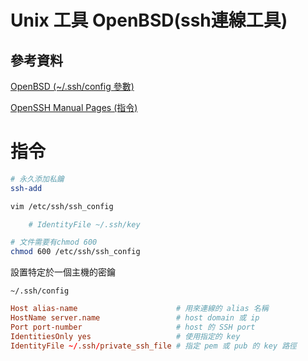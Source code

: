 # Unix 工具 OpenBSD(ssh連線工具)

## 參考資料

[OpenBSD (~/.ssh/config 參數)](https://man.openbsd.org/ssh_config.5)

[OpenSSH Manual Pages (指令)](https://www.openssh.com/manual.html)


# 指令

```bash
# 永久添加私鑰
ssh-add

vim /etc/ssh/ssh_config

	# IdentityFile ~/.ssh/key

# 文件需要有chmod 600
chmod 600 /etc/ssh/ssh_config
```

設置特定於一個主機的密鑰

`~/.ssh/config`

```conf
Host alias-name                      # 用來連線的 alias 名稱
HostName server.name                 # host domain 或 ip
Port port-number                     # host 的 SSH port
IdentitiesOnly yes                   # 使用指定的 key
IdentityFile ~/.ssh/private_ssh_file # 指定 pem 或 pub 的 key 路徑
```